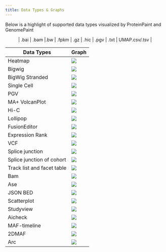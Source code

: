 ```yaml
---
title: Data Types & Graphs
---
```

Below is a highlight of supported data types visualized by ProteinPaint and GenomePaint
<p align="center">
</a>| .bai | .bam |.bw | .fpkm | .gz | .hic | .pgv | .txt | UMAP.csv/.tsv |</p> 

| Data Types                 | Graph                             |
| -------------------------- | --------------------------------- |
| Heatmap                    | ![](./heatmap-square.png)         |
| Bigwig                     | ![](./bigwig-square.png)          |
| BigWig Stranded            | ![](./bigwig-stranded-square.png) |
| Single Cell                | ![](./singlecell-square.png)      |
| PGV                        | ![](./pgv-square.png)             |
| MA+ VolcanPlot             | ![](./mavb-square.png)            |
| Hi-C                       | ![](./hic-square.png)             |
| Lollipop                   | ![](./lollipop-square.png)        |
| FusionEditor               | ![](./fuusion-editor-square.png)  |
| Expression Rank            | ![](./exprank-square.png)         |
| VCF                        | ![](./vcf-square.png)             |
| Splice junction            | ![](./junction-square.png)        |
| Splice junction of cohort  | ![](./junction-cohort-square.png) |
| Track list and facet table | ![](./tklist-square.png)          |
| Bam                        | ![](./bam-square.png)             |
| Ase                        | ![](./ase-square.png)             |
| JSON BED                   | ![](./bedj-square.png)            |
| Scatterplot                | ![](./scatterplot-square.png)     |
| Studyview                  | ![](./lollipop-square.png)        |
| Aicheck                    | ![](./aicheck-square.png)         |
| MAF-timeline               | ![](./maf-timeline-square.png)    |
| 2DMAF                      | ![](./2dmaf-square.png)           |
| Arc                        | ![](./arc-square.png)             |


